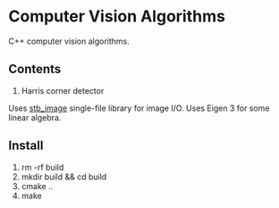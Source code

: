 # Computer Vision Algorithms #

C++ computer vision algorithms.

## Contents ##
1. Harris corner detector

Uses [stb_image](https://github.com/nothings/stb) single-file library for image I/O.
Uses Eigen 3 for some linear algebra.


## Install ##
1. rm -rf build
2. mkdir build && cd build
3. cmake ..
4. make








